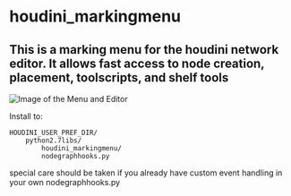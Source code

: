 # houdini_markingmenu
## This is a marking menu for the houdini network editor. It allows fast access to node creation, placement, toolscripts, and shelf tools

![Image of the Menu and Editor](/../<master>/mm_screenshot.jpg?raw=true "Optional Title")

Install to:
```
HOUDINI_USER_PREF_DIR/
    python2.7libs/
        houdini_markingmenu/
        nodegraphhooks.py
```
special care should be taken if you already have custom event handling in your own nodegraphhooks.py
